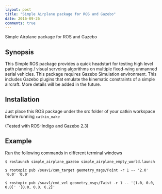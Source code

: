 ```yaml
---
layout: post
title: "Simple Airplane package for ROS and Gazebo"
date: 2016-09-26
comments: true
---
```


Simple Airplane package for ROS and Gazebo

## Synopsis

This Simple ROS package provides a quick headstart for testing high level path planning / visual servoing algorithms on multiple fixed-wing unmanned aerial vehicles. This package requires Gazebo Simulation environment.
This includes Gazebo plugins that emulate the kinematic constraints of a simple aircraft.
More details will be added in the future. 

## Installation

Just place this ROS package under the src folder of your catkin workspace before running `catkin_make`

(Tested with ROS-Indigo and Gazebo 2.3)

## Example

Run the following commands in different terminal windows

```$ roslaunch simple_airplane_gazebo simple_airplane_empty_world.launch```

```$ rostopic pub /suav1/cam_target geometry_msgs/Point -r 1 -- '2.0' '0.0' '0.0'```

```$ rostopic pub /suav1/cmd_vel geometry_msgs/Twist -r 1 -- '[1.0, 0.0, 0.0]' '[0.0, 0.0, 0.2]'```



